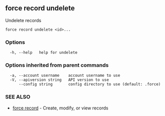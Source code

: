## force record undelete

Undelete records

```
force record undelete <id>...
```

### Options

```
  -h, --help   help for undelete
```

### Options inherited from parent commands

```
  -a, --account username    account username to use
  -V, --apiversion string   API version to use
      --config string       config directory to use (default: .force)
```

### SEE ALSO

* [force record](force_record.md)	 - Create, modify, or view records

